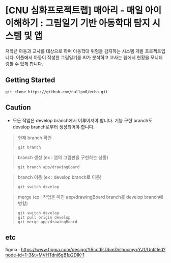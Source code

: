 # [CNU 심화프로젝트랩] 매아리 - 매일 아이 이해하기 : 그림일기 기반 아동학대 탐지 시스템 및 앱
저학년 아동과 교사를 대상으로 하며 아동학대 위험을 감지하는 시스템 개발 프로젝트입니다. 어플에서 아동이 작성한 그림일기를 AI가 분석하고 교사는 웹에서 현황을 모니터링할 수 있게 합니다.

## Getting Started
```
git clone https://github.com/nullpo0/echo.git
```
## Caution
* 모든 작업은 develop branch에서 이루어져야 합니다. 기능 구현 branch도 develop branch로부터 생성되어야 합니다.
> 현재 branch 확인
> ```
> git branch
> ```

> branch 생성 (ex : 앱의 그림판을 구현하는 상황)
> ```
> git branch app/drawingBoard
> ```

> branch 이동 (ex : develop branch로 이동)
> ```
> git switch develop
> ```

> merge (ex : 작업을 마친 app/drawingBoard branch를 develop branch에 병합)
> ```
> git switch develop
> git pull origin develop
> git merge app/drawingBoard
> ```
## etc
figma : https://www.figma.com/design/YRccdlsDbmDnlhocmyxYJ1/Untitled?node-id=1-3&t=MVHTdni6gB1p2DIK-1
